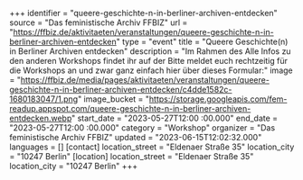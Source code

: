 +++
identifier = "queere-geschichte-n-in-berliner-archiven-entdecken"
source = "Das feministische Archiv FFBIZ"
url = "https://ffbiz.de/aktivitaeten/veranstaltungen/queere-geschichte-n-in-berliner-archiven-entdecken"
type = "event"
title = "Queere Geschichte(n) in Berliner Archiven entdecken"
description = "Im Rahmen des 
Alle Infos zu den anderen Workshops findet ihr auf der 
Bitte meldet euch rechtzeitig für die Workshops an und zwar ganz einfach hier über dieses Formular:"
image = "https://ffbiz.de/media/pages/aktivitaeten/veranstaltungen/queere-geschichte-n-in-berliner-archiven-entdecken/c4dde1582c-1680183047/1.png"
image_bucket = "https://storage.googleapis.com/fem-readup.appspot.com/queere-geschichte-n-in-berliner-archiven-entdecken.webp"
start_date = "2023-05-27T12:00 :00.000"
end_date = "2023-05-27T12:00 :00.000"
category = "Workshop"
organizer = "Das feministische Archiv FFBIZ"
updated = "2023-06-15T12:02:32.000"
languages = []
[contact]
location_street = "Eldenaer Straße 35"
location_city = "10247 Berlin"
[location]
location_street = "Eldenaer Straße 35"
location_city = "10247 Berlin"
+++